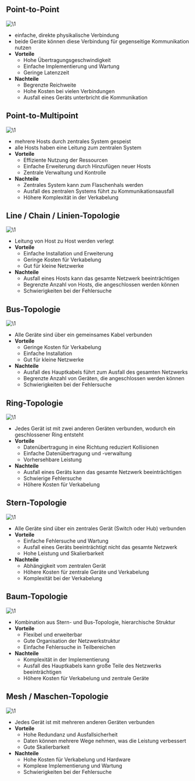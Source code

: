 ## Point-to-Point 
![\1](attachments/\1)
- einfache, direkte physikalische Verbindung
- beide Geräte können diese Verbindung für gegenseitige Kommunikation nutzen
- **Vorteile**
	- Hohe Übertragungsgeschwindigkeit
	- Einfache Implementierung und Wartung
	- Geringe Latenzzeit
- **Nachteile**
	- Begrenzte Reichweite
	- Hohe Kosten bei vielen Verbindungen
	- Ausfall eines Geräts unterbricht die Kommunikation

## Point-to-Multipoint
![\1](attachments/\1)
- mehrere Hosts durch zentrales System gespeist
- alle Hosts haben eine Leitung zum zentralen System
- **Vorteile**
	- Effiziente Nutzung der Ressourcen
	- Einfache Erweiterung durch Hinzufügen neuer Hosts
	- Zentrale Verwaltung und Kontrolle
- **Nachteile**
	- Zentrales System kann zum Flaschenhals werden
	- Ausfall des zentralen Systems führt zu Kommunikationsausfall
	- Höhere Komplexität in der Verkabelung

## Line / Chain / Linien-Topologie
![\1](attachments/\1)
- Leitung von Host zu Host werden verlegt
- **Vorteile**
	- Einfache Installation und Erweiterung
	- Geringe Kosten für Verkabelung
	- Gut für kleine Netzwerke
- **Nachteile**
	- Ausfall eines Hosts kann das gesamte Netzwerk beeinträchtigen
	- Begrenzte Anzahl von Hosts, die angeschlossen werden können
	- Schwierigkeiten bei der Fehlersuche

## Bus-Topologie
![\1](attachments/\1)
- Alle Geräte sind über ein gemeinsames Kabel verbunden
- **Vorteile**
	- Geringe Kosten für Verkabelung
	- Einfache Installation
	- Gut für kleine Netzwerke
- **Nachteile**
	- Ausfall des Hauptkabels führt zum Ausfall des gesamten Netzwerks
	- Begrenzte Anzahl von Geräten, die angeschlossen werden können
	- Schwierigkeiten bei der Fehlersuche

## Ring-Topologie
![\1](attachments/\1)
- Jedes Gerät ist mit zwei anderen Geräten verbunden, wodurch ein geschlossener Ring entsteht
- **Vorteile**
	- Datenübertragung in eine Richtung reduziert Kollisionen
	- Einfache Datenübertragung und -verwaltung
	- Vorhersehbare Leistung
- **Nachteile**
	- Ausfall eines Geräts kann das gesamte Netzwerk beeinträchtigen
	- Schwierige Fehlersuche
	- Höhere Kosten für Verkabelung

## Stern-Topologie
![\1](attachments/\1)
- Alle Geräte sind über ein zentrales Gerät (Switch oder Hub) verbunden
- **Vorteile**
	- Einfache Fehlersuche und Wartung
	- Ausfall eines Geräts beeinträchtigt nicht das gesamte Netzwerk
	- Hohe Leistung und Skalierbarkeit
- **Nachteile**
	- Abhängigkeit vom zentralen Gerät
	- Höhere Kosten für zentrale Geräte und Verkabelung
	- Komplexität bei der Verkabelung

## Baum-Topologie
![\1](attachments/\1)
- Kombination aus Stern- und Bus-Topologie, hierarchische Struktur
- **Vorteile**
	- Flexibel und erweiterbar
	- Gute Organisation der Netzwerkstruktur
	- Einfache Fehlersuche in Teilbereichen
- **Nachteile**
	- Komplexität in der Implementierung
	- Ausfall des Hauptkabels kann große Teile des Netzwerks beeinträchtigen
	- Höhere Kosten für Verkabelung und zentrale Geräte

## Mesh / Maschen-Topologie
![\1](attachments/\1)
- Jedes Gerät ist mit mehreren anderen Geräten verbunden
- **Vorteile**
	- Hohe Redundanz und Ausfallsicherheit
	- Daten können mehrere Wege nehmen, was die Leistung verbessert
	- Gute Skalierbarkeit
- **Nachteile**
	- Hohe Kosten für Verkabelung und Hardware
	- Komplexe Implementierung und Wartung
	- Schwierigkeiten bei der Fehlersuche
